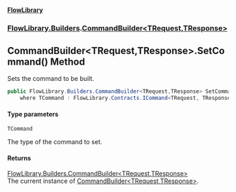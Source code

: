 #### [FlowLibrary](FlowLibrary.md 'FlowLibrary')
### [FlowLibrary.Builders](FlowLibrary.Builders.md 'FlowLibrary.Builders').[CommandBuilder&lt;TRequest,TResponse&gt;](CommandBuilder_TRequest,TResponse_.md 'FlowLibrary.Builders.CommandBuilder<TRequest,TResponse>')

## CommandBuilder<TRequest,TResponse>.SetCommand<TCommand>() Method

Sets the command to be built.

```csharp
public FlowLibrary.Builders.CommandBuilder<TRequest,TResponse> SetCommand<TCommand>()
    where TCommand : FlowLibrary.Contracts.ICommand<TRequest, TResponse>;
```
#### Type parameters

<a name='FlowLibrary.Builders.CommandBuilder_TRequest,TResponse_.SetCommand_TCommand_().TCommand'></a>

`TCommand`

The type of the command to set.

#### Returns
[FlowLibrary.Builders.CommandBuilder&lt;](CommandBuilder_TRequest,TResponse_.md 'FlowLibrary.Builders.CommandBuilder<TRequest,TResponse>')[TRequest](CommandBuilder_TRequest,TResponse_.md#FlowLibrary.Builders.CommandBuilder_TRequest,TResponse_.TRequest 'FlowLibrary.Builders.CommandBuilder<TRequest,TResponse>.TRequest')[,](CommandBuilder_TRequest,TResponse_.md 'FlowLibrary.Builders.CommandBuilder<TRequest,TResponse>')[TResponse](CommandBuilder_TRequest,TResponse_.md#FlowLibrary.Builders.CommandBuilder_TRequest,TResponse_.TResponse 'FlowLibrary.Builders.CommandBuilder<TRequest,TResponse>.TResponse')[&gt;](CommandBuilder_TRequest,TResponse_.md 'FlowLibrary.Builders.CommandBuilder<TRequest,TResponse>')  
The current instance of [CommandBuilder&lt;TRequest,TResponse&gt;](CommandBuilder_TRequest,TResponse_.md 'FlowLibrary.Builders.CommandBuilder<TRequest,TResponse>').